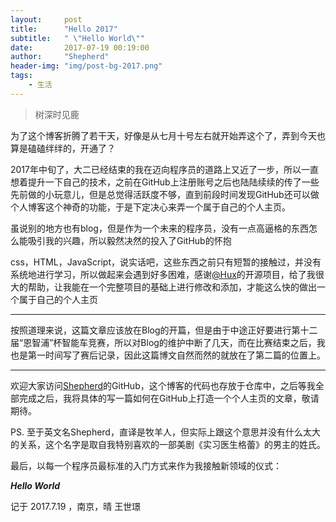 ```yaml
---
layout:     post
title:      "Hello 2017"
subtitle:   " \"Hello World\""
date:       2017-07-19 00:19:00
author:     "Shepherd"
header-img: "img/post-bg-2017.png"
tags:
    - 生活
---
```


> 树深时见鹿


为了这个博客折腾了若干天，好像是从七月十号左右就开始弄这个了，弄到今天也算是磕磕绊绊的，开通了？


2017年中旬了，大二已经结束的我在迈向程序员的道路上又近了一步，所以一直想着提升一下自己的技术，之前在GitHub上注册账号之后也陆陆续续的传了一些先前做的小玩意儿，但是总觉得活跃度不够，直到前段时间发现GitHub还可以做个人博客这个神奇的功能，于是下定决心来弄一个属于自己的个人主页。


虽说别的地方也有blog，但是作为一个未来的程序员，没有一点高逼格的东西怎么能吸引我的兴趣，所以毅然决然的投入了GitHub的怀抱

css，HTML，JavaScript，说实话吧，这些东西之前只有短暂的接触过，并没有系统地进行学习，所以做起来会遇到好多困难，感谢[@Hux](https://github.com/Huxpro/)的开源项目，给了我很大的帮助，让我能在一个完整项目的基础上进行修改和添加，才能这么快的做出一个属于自己的个人主页



---

按照道理来说，这篇文章应该放在Blog的开篇，但是由于中途正好要进行第十二届“恩智浦”杯智能车竞赛，所以对Blog的维护中断了几天，而在比赛结束之后，我也是第一时间写了赛后记录，因此这篇博文自然而然的就放在了第二篇的位置上。


---

欢迎大家访问[Shepherd](https://github.com/distan)的GitHub，这个博客的代码也存放于仓库中，之后等我全部完成之后，我将具体的写一篇如何在GitHub上打造一个个人主页的文章，敬请期待。

PS. 至于英文名Shepherd，直译是牧羊人，但实际上跟这个意思并没有什么太大的关系，这个名字是取自我特别喜欢的一部美剧《实习医生格蕾》的男主的姓氏。


最后，以每一个程序员最标准的入门方式来作为我接触新领域的仪式：

***Hello World***

记于 2017.7.19 ，南京，晴
王世璟


